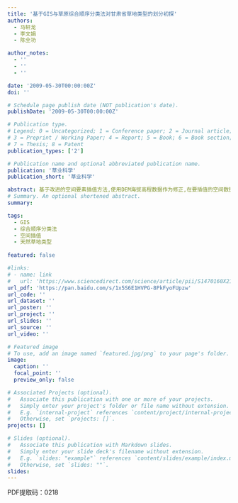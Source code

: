 ```yaml
---
title: '基于GIS与草原综合顺序分类法对甘肃省草地类型的划分初探'
authors:
  - 马轩龙
  - 李文娟
  - 陈全功

author_notes:
  - ''
  - ''
  - ''

date: '2009-05-30T00:00:00Z'
doi: ''

# Schedule page publish date (NOT publication's date).
publishDate: '2009-05-30T00:00:00Z'

# Publication type.
# Legend: 0 = Uncategorized; 1 = Conference paper; 2 = Journal article;
# 3 = Preprint / Working Paper; 4 = Report; 5 = Book; 6 = Book section;
# 7 = Thesis; 8 = Patent
publication_types: ['2']

# Publication name and optional abbreviated publication name.
publication: '草业科学'
publication_short: '草业科学'

abstract: 基于改进的空间要素插值方法,使用DEM海拔高程数据作为修正,在要插值的空间数据与协同因子之间的相关性较高时,可以有效地提高插值结果的精度。对于年积温数据,其与DEM海拔高程之间的相关系数为0.769,相关性较高,故使用DEM的协克里格方法可以有效地提高插值精度,4种插值方法的ME值排序为IDW<Spline<OK<CK。相比较OK法,CK法的插值精度提高了35%以上,故使用CK法对年积温空间数据库进行插值;对于年降水数据,其与DEM海拔高程之间的相关系数为0.372,相关性较低,故使用DEM的协克里格插值方法并不能有效地提高插值精度,4种插值方法的ME值排序为IDW<Spline<CK<OK。OK法的插值精度最高,故使用OK法对年降水数据进行插值。在插值结果的基础上,利用GIS软件的叠加分析功能,计算出了甘肃省的湿润度K值空间数据库,依据草原综合顺序分类法的水热标准,对甘肃省草地类型的划分进行了初步的研究,并制作了甘肃省草地类型分布图。研究结果显示,甘肃省草地分为18个类,横跨了从寒冷到暖热5个热量级,极干到潮湿6个湿润度级。自陇东南向西北形成了森林-森林草原-典型草原-荒漠草原-草原化荒漠-半荒漠-荒漠等植被类型。山地系列自上而下,形成高山-亚高山-草甸-山地森林-草甸草原-典型草原等植被类型,基本上反映了甘肃天然草地发生规律和分布规律,并为后续的相关研究提供了理论基础。 
# Summary. An optional shortened abstract.
summary: 

tags:
  - GIS
  - 综合顺序分类法
  - 空间插值
  - 天然草地类型
  
featured: false

#links:
# - name: link
#   url: 'https://www.sciencedirect.com/science/article/pii/S1470160X21006658'
url_pdf: 'https://pan.baidu.com/s/1x5S6E1HVPG-8PkFyoFUpzw'
url_code: ''
url_dataset: ''
url_poster: ''
url_project: ''
url_slides: ''
url_source: ''
url_video: ''

# Featured image
# To use, add an image named `featured.jpg/png` to your page's folder.
image:
  caption: ''
  focal_point: ''
  preview_only: false

# Associated Projects (optional).
#   Associate this publication with one or more of your projects.
#   Simply enter your project's folder or file name without extension.
#   E.g. `internal-project` references `content/project/internal-project/index.md`.
#   Otherwise, set `projects: []`.
projects: []

# Slides (optional).
#   Associate this publication with Markdown slides.
#   Simply enter your slide deck's filename without extension.
#   E.g. `slides: "example"` references `content/slides/example/index.md`.
#   Otherwise, set `slides: ""`.
slides:
---
```


PDF提取码：0218